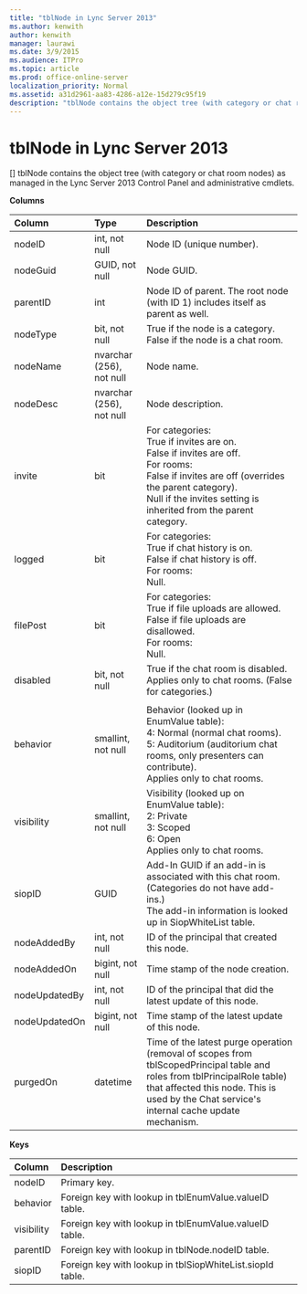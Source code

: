 ```yaml
---
title: "tblNode in Lync Server 2013"
ms.author: kenwith
author: kenwith
manager: laurawi
ms.date: 3/9/2015
ms.audience: ITPro
ms.topic: article
ms.prod: office-online-server
localization_priority: Normal
ms.assetid: a31d2961-aa83-4286-a12e-15d279c95f19
description: "tblNode contains the object tree (with category or chat room nodes) as managed in the Lync Server 2013 Control Panel and administrative cmdlets."
---
```


# tblNode in Lync Server 2013
[]
tblNode contains the object tree (with category or chat room nodes) as managed in the Lync Server 2013 Control Panel and administrative cmdlets.
  
**Columns**

|**Column**|**Type**|**Description**|
|:-----|:-----|:-----|
|nodeID  <br/> |int, not null  <br/> |Node ID (unique number).  <br/> |
|nodeGuid  <br/> |GUID, not null  <br/> |Node GUID.  <br/> |
|parentID  <br/> |int  <br/> |Node ID of parent. The root node (with ID 1) includes itself as parent as well.  <br/> |
|nodeType  <br/> |bit, not null  <br/> |True if the node is a category.  <br/> False if the node is a chat room.  <br/> |
|nodeName  <br/> |nvarchar (256), not null  <br/> |Node name.  <br/> |
|nodeDesc  <br/> |nvarchar (256), not null  <br/> |Node description.  <br/> |
|invite  <br/> |bit  <br/> | For categories:  <br/>  True if invites are on.  <br/>  False if invites are off.  <br/>  For rooms:  <br/>  False if invites are off (overrides the parent category).  <br/>  Null if the invites setting is inherited from the parent category.  <br/> |
|logged  <br/> |bit  <br/> | For categories:  <br/>  True if chat history is on.  <br/>  False if chat history is off.  <br/>  For rooms:  <br/>  Null.  <br/> |
|filePost  <br/> |bit  <br/> | For categories:  <br/>  True if file uploads are allowed.  <br/>  False if file uploads are disallowed.  <br/>  For rooms:  <br/>  Null.  <br/> |
|disabled  <br/> |bit, not null  <br/> |True if the chat room is disabled. Applies only to chat rooms. (False for categories.)  <br/> |
|||
|behavior  <br/> |smallint, not null  <br/> | Behavior (looked up in EnumValue table):  <br/>  4: Normal (normal chat rooms).  <br/>  5: Auditorium (auditorium chat rooms, only presenters can contribute).  <br/>  Applies only to chat rooms.  <br/> |
|visibility  <br/> |smallint, not null  <br/> | Visibility (looked up on EnumValue table):  <br/>  2: Private  <br/>  3: Scoped  <br/>  6: Open  <br/>  Applies only to chat rooms.  <br/> |
|siopID  <br/> |GUID  <br/> |Add-In GUID if an add-in is associated with this chat room. (Categories do not have add-ins.)  <br/> The add-in information is looked up in SiopWhiteList table.  <br/> |
|nodeAddedBy  <br/> |int, not null  <br/> |ID of the principal that created this node.  <br/> |
|nodeAddedOn  <br/> |bigint, not null  <br/> |Time stamp of the node creation.  <br/> |
|nodeUpdatedBy  <br/> |int, not null  <br/> |ID of the principal that did the latest update of this node.  <br/> |
|nodeUpdatedOn  <br/> |bigint, not null  <br/> |Time stamp of the latest update of this node.  <br/> |
|purgedOn  <br/> |datetime  <br/> |Time of the latest purge operation (removal of scopes from tblScopedPrincipal table and roles from tblPrincipalRole table) that affected this node. This is used by the Chat service's internal cache update mechanism.  <br/> |
   
**Keys**

|**Column**|**Description**|
|:-----|:-----|
|nodeID  <br/> |Primary key.  <br/> |
|behavior  <br/> |Foreign key with lookup in tblEnumValue.valueID table.  <br/> |
|visibility  <br/> |Foreign key with lookup in tblEnumValue.valueID table.  <br/> |
|parentID  <br/> |Foreign key with lookup in tblNode.nodeID table.  <br/> |
|siopID  <br/> |Foreign key with lookup in tblSiopWhiteList.siopId table.  <br/> |
   

